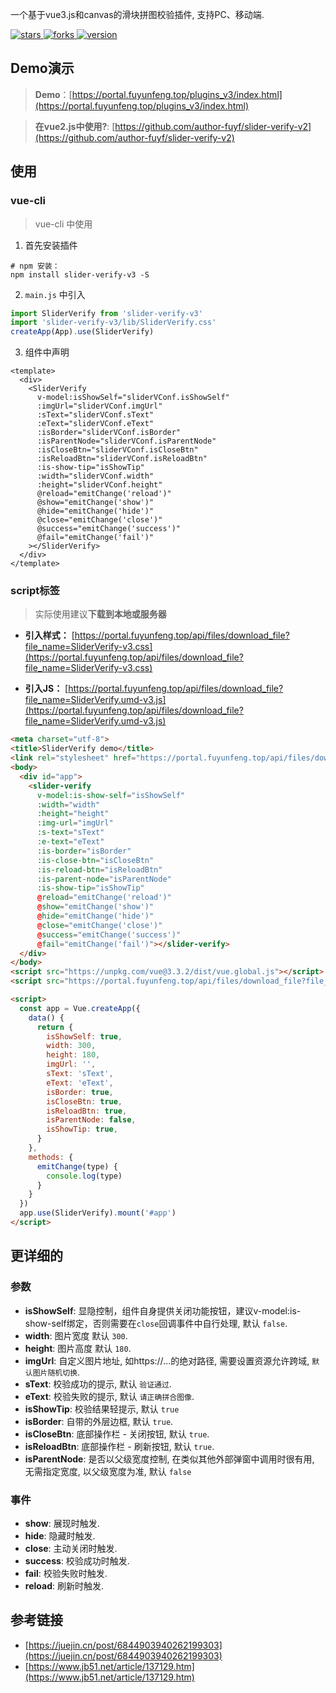 一个基于vue3.js和canvas的滑块拼图校验插件, 支持PC、移动端.
<p>
  <a href="https://github.com/author-fuyf/slider-verify-v3/stargazers" target="_black">
    <img src="https://img.shields.io/github/stars/author-fuyf/slider-verify-v3?color=%23ffca28&logo=github&style=flat-square" alt="stars" />
  </a>
  <a href="https://github.com/author-fuyf/slider-verify-v3/network/members" target="_black">
    <img src="https://img.shields.io/github/forks/author-fuyf/slider-verify-v3?color=%23ffca28&logo=github&style=flat-square" alt="forks" />
  </a>
  <a href="https://www.npmjs.com/package/slider-verify-v3" target="_black">
    <img src="https://img.shields.io/npm/v/slider-verify-v3?color=%23ffca28&logo=npm&style=flat-square" alt="version" />
  </a>
<!--   <a href="https://www.npmjs.com/package/slider-verify-v3" target="_black">
    <img src="https://img.shields.io/npm/dm/slider-verify-v3?color=%23ffca28&logo=npm&style=flat-square" alt="downloads" />
  </a> -->
</p>

## Demo演示

> **Demo**：[https://portal.fuyunfeng.top/plugins_v3/index.html](https://portal.fuyunfeng.top/plugins_v3/index.html)  

> **在vue2.js中使用?**: [https://github.com/author-fuyf/slider-verify-v2](https://github.com/author-fuyf/slider-verify-v2)  

## 使用

### vue-cli
> vue-cli 中使用

1. 首先安装插件

```shell
# npm 安装：
npm install slider-verify-v3 -S
```

2. `main.js` 中引入

```js
import SliderVerify from 'slider-verify-v3'
import 'slider-verify-v3/lib/SliderVerify.css'
createApp(App).use(SliderVerify)
```

3. 组件中声明

```vue
<template>
  <div>
    <SliderVerify
      v-model:isShowSelf="sliderVConf.isShowSelf"
      :imgUrl="sliderVConf.imgUrl"
      :sText="sliderVConf.sText"
      :eText="sliderVConf.eText"
      :isBorder="sliderVConf.isBorder"
      :isParentNode="sliderVConf.isParentNode"
      :isCloseBtn="sliderVConf.isCloseBtn"
      :isReloadBtn="sliderVConf.isReloadBtn"
      :is-show-tip="isShowTip"
      :width="sliderVConf.width"
      :height="sliderVConf.height"
      @reload="emitChange('reload')"
      @show="emitChange('show')"
      @hide="emitChange('hide')"
      @close="emitChange('close')"
      @success="emitChange('success')"
      @fail="emitChange('fail')"
    ></SliderVerify>
  </div>
</template>
```

### script标签
> 实际使用建议**下载到本地或服务器**

- **引入样式：** [https://portal.fuyunfeng.top/api/files/download_file?file_name=SliderVerify-v3.css](https://portal.fuyunfeng.top/api/files/download_file?file_name=SliderVerify-v3.css)

- **引入JS：** [https://portal.fuyunfeng.top/api/files/download_file?file_name=SliderVerify.umd-v3.js](https://portal.fuyunfeng.top/api/files/download_file?file_name=SliderVerify.umd-v3.js)


```html
<meta charset="utf-8">
<title>SliderVerify demo</title>
<link rel="stylesheet" href="https://portal.fuyunfeng.top/api/files/download_file?file_name=SliderVerify-v3.css">
<body>
  <div id="app">
    <slider-verify 
      v-model:is-show-self="isShowSelf"
      :width="width"
      :height="height"
      :img-url="imgUrl"
      :s-text="sText"
      :e-text="eText"
      :is-border="isBorder"
      :is-close-btn="isCloseBtn"
      :is-reload-btn="isReloadBtn"
      :is-parent-node="isParentNode"
      :is-show-tip="isShowTip"
      @reload="emitChange('reload')"
      @show="emitChange('show')"
      @hide="emitChange('hide')"
      @close="emitChange('close')"
      @success="emitChange('success')"
      @fail="emitChange('fail')"></slider-verify>
  </div>
</body>
<script src="https://unpkg.com/vue@3.3.2/dist/vue.global.js"></script>
<script src="https://portal.fuyunfeng.top/api/files/download_file?file_name=SliderVerify.umd-v3.js"></script>

<script>
  const app = Vue.createApp({
    data() {
      return {
        isShowSelf: true,
        width: 300,
        height: 180,
        imgUrl: '',
        sText: 'sText',
        eText: 'eText',
        isBorder: true,
        isCloseBtn: true,
        isReloadBtn: true,
        isParentNode: false,
        isShowTip: true,
      }
    },
    methods: {
      emitChange(type) {
        console.log(type)
      }
    }
  })
  app.use(SliderVerify).mount('#app')
</script>
```
## 更详细的
### 参数

- __isShowSelf__: 显隐控制，组件自身提供关闭功能按钮，建议v-model:is-show-self绑定，否则需要在`close`回调事件中自行处理, 默认 `false`.
- __width__: 图片宽度 默认 `300`.
- __height__: 图片高度 默认 `180`.
- __imgUrl__: 自定义图片地址, 如https://...的绝对路径, 需要设置资源允许跨域, `默认图片随机切换`.
- __sText__: 校验成功的提示, 默认 `验证通过`.
- __eText__: 校验失败的提示, 默认 `请正确拼合图像`.
- __isShowTip__: 校验结果轻提示, 默认 `true`
- __isBorder__: 自带的外层边框, 默认 `true`.
- __isCloseBtn__: 底部操作栏 - 关闭按钮, 默认 `true`.
- __isReloadBtn__: 底部操作栏 - 刷新按钮, 默认 `true`.
- __isParentNode__: 是否以父级宽度控制, 在类似其他外部弹窗中调用时很有用, 无需指定宽度, 以父级宽度为准, 默认 `false`

### 事件
- __show__: 展现时触发.
- __hide__: 隐藏时触发.
- __close__: 主动关闭时触发.
- __success__: 校验成功时触发.
- __fail__: 校验失败时触发.
- __reload__: 刷新时触发.


## 参考链接

- [https://juejin.cn/post/6844903940262199303](https://juejin.cn/post/6844903940262199303)
- [https://www.jb51.net/article/137129.htm](https://www.jb51.net/article/137129.htm)


